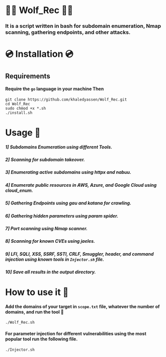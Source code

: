# 🐺️🐺️ Wolf_Rec 🐺️🐺️

### It is a script written in bash for subdomain enumeration, Nmap scanning, gathering endpoints, and other attacks.

# 💿️ Installation 💿️ 

## Requirements 

#### Require the `go` language in your machine Then

```
git clone https://github.com/khaledyassen/Wolf_Rec.git
cd Wolf_Rec
sudo chmod +x *.sh
./install.sh
```

# Usage 🎯

##### 1] Subdomains Enumeration using different Tools.

##### 2] Scanning for subdomain takeover.

##### 3] Enumerating active subdomains using httpx and nabuu.

##### 4] Enumerate public resources in AWS, Azure, and Google Cloud using cloud_enum.

##### 5] Gathering Endpoints using gau and katana for crawling.

##### 6] Gathering hidden parameters using param spider. 

##### 7] Port scanning using Nmap scanner.

##### 8] Scanning for known CVEs using jaeles.

##### 9] LFI, SQLI, XSS, SSRF, SSTI, CRLF, Smuggler, header, and command injection using  known tools in `Injector.sh` file.  

##### 10] Save all results in the output directory.

# How to use it 🐺️

#### Add the domains of your target in `scope.txt` file, whatever the number of domains, and run the tool 🐺️
```
./Wolf_Rec.sh
```

#### For parameter injection for different vulnerabilities using the most popular tool run the following file.
```
./Injector.sh 
```
